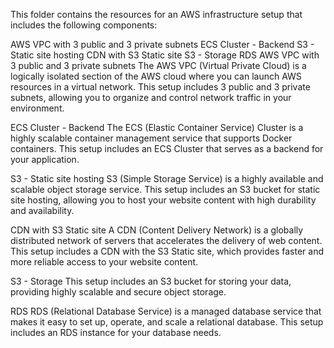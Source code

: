 This folder contains the resources for an AWS infrastructure setup that includes the following components:

AWS VPC with 3 public and 3 private subnets
ECS Cluster - Backend
S3 - Static site hosting
CDN with S3 Static site
S3 - Storage
RDS
AWS VPC with 3 public and 3 private subnets
The AWS VPC (Virtual Private Cloud) is a logically isolated section of the AWS cloud where you can launch AWS resources in a virtual network. This setup includes 3 public and 3 private subnets, allowing you to organize and control network traffic in your environment.

ECS Cluster - Backend
The ECS (Elastic Container Service) Cluster is a highly scalable container management service that supports Docker containers. This setup includes an ECS Cluster that serves as a backend for your application.

S3 - Static site hosting
S3 (Simple Storage Service) is a highly available and scalable object storage service. This setup includes an S3 bucket for static site hosting, allowing you to host your website content with high durability and availability.

CDN with S3 Static site
A CDN (Content Delivery Network) is a globally distributed network of servers that accelerates the delivery of web content. This setup includes a CDN with the S3 Static site, which provides faster and more reliable access to your website content.

S3 - Storage
This setup includes an S3 bucket for storing your data, providing highly scalable and secure object storage.

RDS
RDS (Relational Database Service) is a managed database service that makes it easy to set up, operate, and scale a relational database. This setup includes an RDS instance for your database needs.
